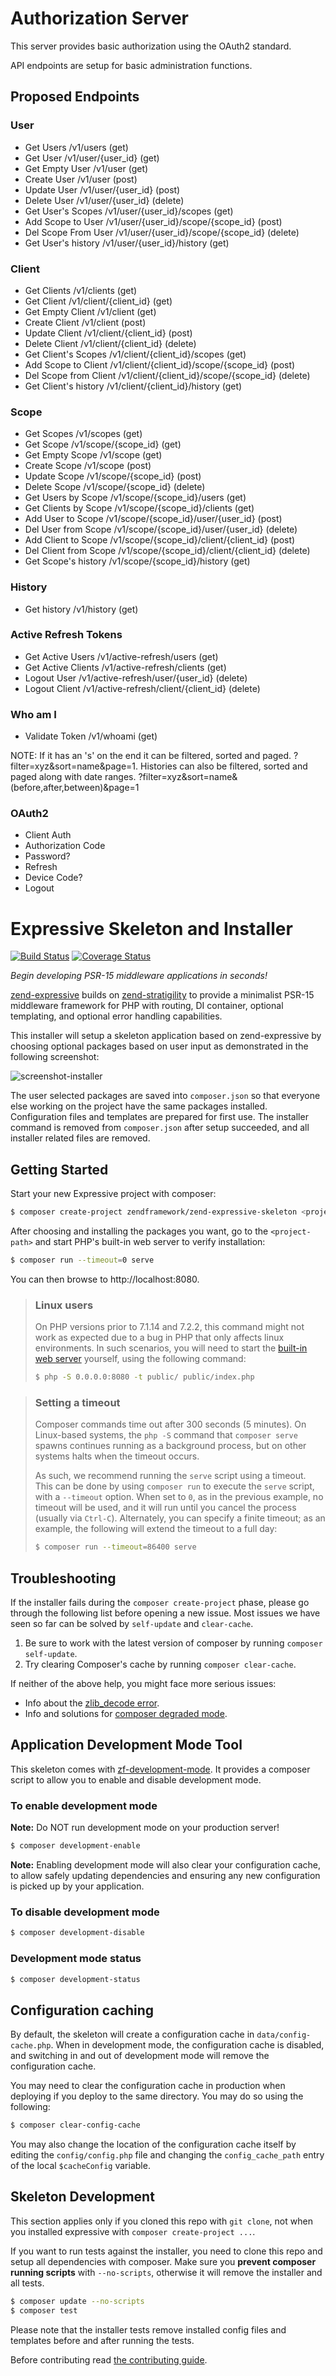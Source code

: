 # Authorization Server

This server provides basic authorization using the OAuth2 standard.

API endpoints are setup for basic administration functions.

## Proposed Endpoints

### User
* Get Users             /v1/users                           (get)
* Get User              /v1/user/{user_id}                  (get) 
* Get Empty User        /v1/user                            (get) 
* Create User           /v1/user                            (post)
* Update User           /v1/user/{user_id}                  (post)
* Delete User           /v1/user/{user_id}                  (delete)
* Get User's Scopes     /v1/user/{user_id}/scopes           (get)
* Add Scope to User     /v1/user/{user_id}/scope/{scope_id} (post)
* Del Scope From User   /v1/user/{user_id}/scope/{scope_id} (delete)
* Get User's history    /v1/user/{user_id}/history          (get)


### Client
* Get Clients           /v1/clients                             (get)
* Get Client            /v1/client/{client_id}                  (get)
* Get Empty Client      /v1/client                              (get)
* Create Client         /v1/client                              (post)
* Update Client         /v1/client/{client_id}                  (post)
* Delete Client         /v1/client/{client_id}                  (delete)
* Get Client's Scopes   /v1/client/{client_id}/scopes           (get)
* Add Scope to Client   /v1/client/{client_id}/scope/{scope_id} (post)
* Del Scope from Client /v1/client/{client_id}/scope/{scope_id} (delete)
* Get Client's history  /v1/client/{client_id}/history          (get)


### Scope
* Get Scopes            /v1/scopes                              (get)
* Get Scope             /v1/scope/{scope_id}                    (get)
* Get Empty Scope       /v1/scope                               (get)
* Create Scope          /v1/scope                               (post)
* Update Scope          /v1/scope/{scope_id}                    (post)
* Delete Scope          /v1/scope/{scope_id}                    (delete)
* Get Users by Scope    /v1/scope/{scope_id}/users              (get)
* Get Clients by Scope  /v1/scope/{scope_id}/clients            (get)
* Add User to Scope     /v1/scope/{scope_id}/user/{user_id}     (post)
* Del User from Scope   /v1/scope/{scope_id}/user/{user_id}     (delete)
* Add Client to Scope   /v1/scope/{scope_id}/client/{client_id} (post)
* Del Client from Scope /v1/scope/{scope_id}/client/{client_id} (delete)
* Get Scope's history   /v1/scope/{scope_id}/history            (get)

### History
* Get history           /v1/history                             (get)

### Active Refresh Tokens
* Get Active Users      /v1/active-refresh/users                (get)
* Get Active Clients    /v1/active-refresh/clients              (get)
* Logout User           /v1/active-refresh/user/{user_id}       (delete)
* Logout Client         /v1/active-refresh/client/{client_id}   (delete)

### Who am I
* Validate Token        /v1/whoami                              (get)

NOTE: If it has an 's' on the end it can be filtered, sorted and paged.
      ?filter=xyz&sort=name&page=1.
      Histories can also be filtered, sorted and paged along with date ranges.
      ?filter=xyz&sort=name&(before,after,between)&page=1


### OAuth2 
* Client Auth
* Authorization Code
* Password?
* Refresh
* Device Code?
* Logout




# Expressive Skeleton and Installer

[![Build Status](https://secure.travis-ci.org/zendframework/zend-expressive-skeleton.svg?branch=master)](https://secure.travis-ci.org/zendframework/zend-expressive-skeleton)
[![Coverage Status](https://coveralls.io/repos/github/zendframework/zend-expressive-skeleton/badge.svg?branch=master)](https://coveralls.io/github/zendframework/zend-expressive-skeleton?branch=master)

*Begin developing PSR-15 middleware applications in seconds!*

[zend-expressive](https://github.com/zendframework/zend-expressive) builds on
[zend-stratigility](https://github.com/zendframework/zend-stratigility) to
provide a minimalist PSR-15 middleware framework for PHP with routing, DI
container, optional templating, and optional error handling capabilities.

This installer will setup a skeleton application based on zend-expressive by
choosing optional packages based on user input as demonstrated in the following
screenshot:

![screenshot-installer](https://cloud.githubusercontent.com/assets/459648/10410494/16bdc674-6f6d-11e5-8190-3c1466e93361.png)

The user selected packages are saved into `composer.json` so that everyone else
working on the project have the same packages installed. Configuration files and
templates are prepared for first use. The installer command is removed from
`composer.json` after setup succeeded, and all installer related files are
removed.

## Getting Started

Start your new Expressive project with composer:

```bash
$ composer create-project zendframework/zend-expressive-skeleton <project-path>
```

After choosing and installing the packages you want, go to the
`<project-path>` and start PHP's built-in web server to verify installation:

```bash
$ composer run --timeout=0 serve
```

You can then browse to http://localhost:8080.

> ### Linux users
>
> On PHP versions prior to 7.1.14 and 7.2.2, this command might not work as
> expected due to a bug in PHP that only affects linux environments. In such
> scenarios, you will need to start the [built-in web
> server](http://php.net/manual/en/features.commandline.webserver.php) yourself,
> using the following command:
>
> ```bash
> $ php -S 0.0.0.0:8080 -t public/ public/index.php
> ```

> ### Setting a timeout
>
> Composer commands time out after 300 seconds (5 minutes). On Linux-based
> systems, the `php -S` command that `composer serve` spawns continues running
> as a background process, but on other systems halts when the timeout occurs.
>
> As such, we recommend running the `serve` script using a timeout. This can
> be done by using `composer run` to execute the `serve` script, with a
> `--timeout` option. When set to `0`, as in the previous example, no timeout
> will be used, and it will run until you cancel the process (usually via
> `Ctrl-C`). Alternately, you can specify a finite timeout; as an example,
> the following will extend the timeout to a full day:
>
> ```bash
> $ composer run --timeout=86400 serve
> ```

## Troubleshooting

If the installer fails during the ``composer create-project`` phase, please go
through the following list before opening a new issue. Most issues we have seen
so far can be solved by `self-update` and `clear-cache`.

1. Be sure to work with the latest version of composer by running `composer self-update`.
2. Try clearing Composer's cache by running `composer clear-cache`.

If neither of the above help, you might face more serious issues:

- Info about the [zlib_decode error](https://github.com/composer/composer/issues/4121).
- Info and solutions for [composer degraded mode](https://getcomposer.org/doc/articles/troubleshooting.md#degraded-mode).

## Application Development Mode Tool

This skeleton comes with [zf-development-mode](https://github.com/zfcampus/zf-development-mode). 
It provides a composer script to allow you to enable and disable development mode.

### To enable development mode

**Note:** Do NOT run development mode on your production server!

```bash
$ composer development-enable
```

**Note:** Enabling development mode will also clear your configuration cache, to 
allow safely updating dependencies and ensuring any new configuration is picked 
up by your application.

### To disable development mode

```bash
$ composer development-disable
```

### Development mode status

```bash
$ composer development-status
```

## Configuration caching

By default, the skeleton will create a configuration cache in
`data/config-cache.php`. When in development mode, the configuration cache is
disabled, and switching in and out of development mode will remove the
configuration cache.

You may need to clear the configuration cache in production when deploying if
you deploy to the same directory. You may do so using the following:

```bash
$ composer clear-config-cache
```

You may also change the location of the configuration cache itself by editing
the `config/config.php` file and changing the `config_cache_path` entry of the
local `$cacheConfig` variable.

## Skeleton Development

This section applies only if you cloned this repo with `git clone`, not when you
installed expressive with `composer create-project ...`.

If you want to run tests against the installer, you need to clone this repo and
setup all dependencies with composer.  Make sure you **prevent composer running
scripts** with `--no-scripts`, otherwise it will remove the installer and all
tests.

```bash
$ composer update --no-scripts
$ composer test
```

Please note that the installer tests remove installed config files and templates
before and after running the tests.

Before contributing read [the contributing guide](docs/CONTRIBUTING.md).
